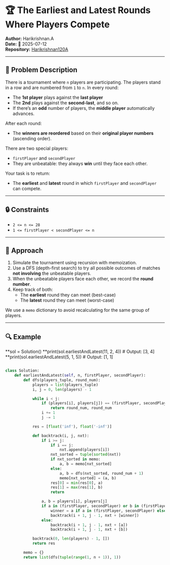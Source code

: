 # 🏆 The Earliest and Latest Rounds Where Players Compete

**Author:** Harikrishnan.A  
**Date:** 📅 2025-07-12  
**Repository:** [Harikrishnan120A](https://github.com/Harikrishnan120A)

---

## 📘 Problem Description

There is a tournament where `n` players are participating. The players stand in a row and are numbered from `1` to `n`. In every round:

- The **1st player** plays against the **last player**
- The **2nd** plays against the **second-last**, and so on.
- If there’s an **odd** number of players, the **middle player** automatically advances.

After each round:
- The **winners are reordered** based on their **original player numbers** (ascending order).

There are two special players:
- `firstPlayer` and `secondPlayer`  
- They are unbeatable: they always **win** until they face each other.

Your task is to return:
- The **earliest** and **latest** round in which `firstPlayer` and `secondPlayer` can compete.

---

## 🔒 Constraints

- `2 <= n <= 28`
- `1 <= firstPlayer < secondPlayer <= n`

---

## 🧠 Approach

1. Simulate the tournament using recursion with memoization.
2. Use a DFS (depth-first search) to try all possible outcomes of matches **not involving** the unbeatable players.
3. When the unbeatable players face each other, we record the **round number**.
4. Keep track of both:
   - The **earliest** round they can meet (best-case)
   - The **latest** round they can meet (worst-case)

We use a `memo` dictionary to avoid recalculating for the same group of players.

---

## 🔍 Example 

**sol = Solution()
**print(sol.earliestAndLatest(11, 2, 4))  # Output: [3, 4]
**print(sol.earliestAndLatest(5, 1, 5))   # Output: [1, 1]


~~~python

class Solution:
    def earliestAndLatest(self, n, firstPlayer, secondPlayer):
        def dfs(players_tuple, round_num):
            players = list(players_tuple)
            i, j = 0, len(players) - 1

            while i < j:
                if (players[i], players[j]) == (firstPlayer, secondPlayer) or (players[i], players[j]) == (secondPlayer, firstPlayer):
                    return round_num, round_num
                i += 1
                j -= 1

            res = [float('inf'), float('-inf')]

            def backtrack(i, j, nxt):
                if i >= j:
                    if i == j:
                        nxt.append(players[i])
                    nxt_sorted = tuple(sorted(nxt))
                    if nxt_sorted in memo:
                        a, b = memo[nxt_sorted]
                    else:
                        a, b = dfs(nxt_sorted, round_num + 1)
                        memo[nxt_sorted] = (a, b)
                    res[0] = min(res[0], a)
                    res[1] = max(res[1], b)
                    return

                a, b = players[i], players[j]
                if a in (firstPlayer, secondPlayer) or b in (firstPlayer, secondPlayer):
                    winner = a if a in (firstPlayer, secondPlayer) else b
                    backtrack(i + 1, j - 1, nxt + [winner])
                else:
                    backtrack(i + 1, j - 1, nxt + [a])
                    backtrack(i + 1, j - 1, nxt + [b])

            backtrack(0, len(players) - 1, [])
            return res

        memo = {}
        return list(dfs(tuple(range(1, n + 1)), 1))

~~~


